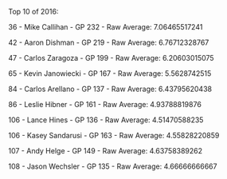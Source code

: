 Top 10 of 2016:

36 - Mike Callihan - GP 232 - Raw Average: 7.06465517241

42 - Aaron Dishman - GP 219 - Raw Average: 6.76712328767

47 - Carlos Zaragoza - GP 199 - Raw Average: 6.20603015075

65 - Kevin Janowiecki - GP 167 - Raw Average: 5.5628742515

84 - Carlos Arellano - GP 137 - Raw Average: 6.43795620438

86 - Leslie Hibner - GP 161 - Raw Average: 4.93788819876

106 - Lance Hines - GP 136 - Raw Average: 4.51470588235

106 - Kasey Sandarusi - GP 163 - Raw Average: 4.55828220859

107 - Andy Helge - GP 149 - Raw Average: 4.63758389262

108 - Jason Wechsler - GP 135 - Raw Average: 4.66666666667